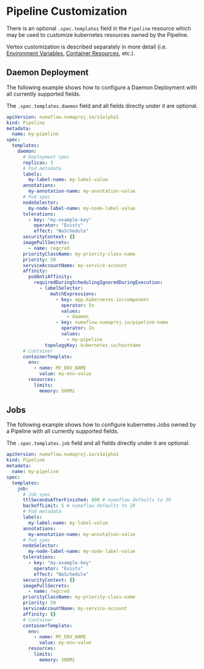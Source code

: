 # Pipeline Customization

There is an optional `.spec.templates` field in the `Pipeline` resource which may be used to customize kubernetes resources owned by the Pipeline.

Vertex customization is described separately in more detail (i.e. [Environment Variables](./environment-variables.md), [Container Resources](./container-resources.md), etc.).

## Daemon Deployment

The following example shows how to configure a Daemon Deployment with all currently supported fields.

The `.spec.templates.daemon` field and all fields directly under it are optional.

```yaml
apiVersion: numaflow.numaproj.io/v1alpha1
kind: Pipeline
metadata:
  name: my-pipeline
spec:
  templates:
    daemon:
      # Deployment spec
      replicas: 3
      # Pod metadata
      labels:
        my-label-name: my-label-value
      annotations:
        my-annotation-name: my-annotation-value
      # Pod spec
      nodeSelector:
        my-node-label-name: my-node-label-value
      tolerations:
        - key: "my-example-key"
          operator: "Exists"
          effect: "NoSchedule"
      securityContext: {}
      imagePullSecrets:
        - name: regcred
      priorityClassName: my-priority-class-name
      priority: 50
      serviceAccountName: my-service-account
      affinity:
        podAntiAffinity:
          requiredDuringSchedulingIgnoredDuringExecution:
            - labelSelector:
                matchExpressions:
                  - key: app.kubernetes.io/component
                    operator: In
                    values:
                      - daemon
                  - key: numaflow.numaproj.io/pipeline-name
                    operator: In
                    values:
                      - my-pipeline
              topologyKey: kubernetes.io/hostname
      # Container
      containerTemplate:
        env:
          - name: MY_ENV_NAME
            value: my-env-value
        resources:
          limits:
            memory: 500Mi
```

## Jobs

The following example shows how to configure kubernetes Jobs owned by a Pipeline with all currently supported fields.

The `.spec.templates.job` field and all fields directly under it are optional.

```yaml
apiVersion: numaflow.numaproj.io/v1alpha1
kind: Pipeline
metadata:
  name: my-pipeline
spec:
  templates:
    job:
      # Job spec
      ttlSecondsAfterFinished: 600 # numaflow defaults to 30
      backoffLimit: 5 # numaflow defaults to 20
      # Pod metadata
      labels:
        my-label-name: my-label-value
      annotations:
        my-annotation-name: my-annotation-value
      # Pod spec
      nodeSelector:
        my-node-label-name: my-node-label-value
      tolerations:
        - key: "my-example-key"
          operator: "Exists"
          effect: "NoSchedule"
      securityContext: {}
      imagePullSecrets:
        - name: regcred
      priorityClassName: my-priority-class-name
      priority: 50
      serviceAccountName: my-service-account
      affinity: {}
      # Container
      containerTemplate:
        env:
          - name: MY_ENV_NAME
            value: my-env-value
        resources:
          limits:
            memory: 500Mi
```